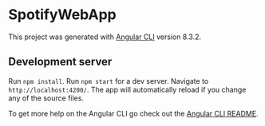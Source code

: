# SpotifyWebApp

This project was generated with [Angular CLI](https://github.com/angular/angular-cli) version 8.3.2.

## Development server

Run `npm install`. Run `npm start` for a dev server. Navigate to `http://localhost:4200/`. The app will automatically reload if you change any of the source files.



To get more help on the Angular CLI go check out the [Angular CLI README](https://github.com/angular/angular-cli/blob/master/README.md).

